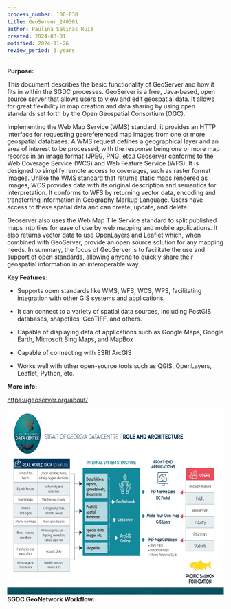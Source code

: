 ```yaml
---
process_number: 100-F30
title: GeoServer_240301
author: Paulina Salinas Ruiz
created: 2024-03-01
modified: 2024-11-26
review_period: 3 years
---
```


**Purpose:**

This document describes the basic functionality of GeoServer and how it fits in within the SGDC processes. GeoServer is a free, Java-based, open source server that allows users to view and edit geospatial data. It allows for great flexibility in map creation and data sharing by using open standards set forth by the Open Geospatial Consortium (OGC).

Implementing the Web Map Service (WMS) standard, it provides an HTTP interface for requesting georeferenced map images from one or more geospatial databases. A WMS request defines a geographical layer and an area of interest to be processed, with the response being one or more map records in an image format (JPEG, PNG, etc.) Geoserver conforms to the Web Coverage Service (WCS) and Web Feature Service (WFS). It is designed to simplify remote access to coverages, such as raster format images. Unlike the WMS standard that returns static maps rendered as images, WCS provides data with its original description and semantics for interpretation. It conforms to WFS by returning vector data, encoding and transferring information in Geography Markup Language. Users have access to these spatial data and can create, update, and delete.

Geoserver also uses the Web Map Tile Service standard to split published maps into tiles for ease of use by web mapping and mobile applications. It also returns vector data to use OpenLayers and Leaflet which, when combined with GeoServer, provide an open source solution for any mapping needs. In summary, the focus of GeoServer is to facilitate the use and support of open standards, allowing anyone to quickly share their geospatial information in an interoperable way.

**Key Features:**

- Supports open standards like WMS, WFS, WCS, WPS, facilitating integration with other GIS systems and applications.

- It can connect to a variety of spatial data sources, including PostGIS databases, shapefiles, GeoTIFF, and others.

- Capable of displaying data of applications such as Google Maps, Google Earth, Microsoft Bing Maps, and MapBox

- Capable of connecting with ESRI ArcGIS

- Works well with other open-source tools such as QGIS, OpenLayers, Leaflet, Python, etc.

**More info:**

<https://geoserver.org/about/>

<img src="100-F30_GeoServer_240301_media/media/image1.jpeg" style="width:7.97083in;height:4.48681in" />**SGDC GeoNetwork Workflow:**
